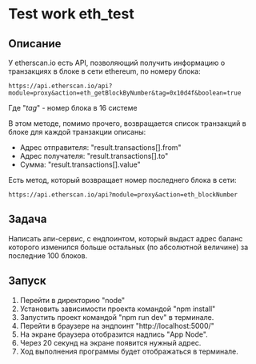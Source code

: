 # Test work eth_test

## Описание

У etherscan.io есть API, позволяющий получить информацию о транзакциях в блоке в сети ethereum, по номеру блока:

```
https://api.etherscan.io/api?module=proxy&action=eth_getBlockByNumber&tag=0x10d4f&boolean=true
```

Где "_tag_" - номер блока в 16 системе

В этом методе, помимо прочего, возвращается список транзакций в блоке для каждой транзакции описаны:

- Адрес отправителя: "result.transactions[].from"
- Адрес получателя: "result.transactions[].to"
- Сумма: "result.transactions[].value"

Есть метод, который возвращает номер последнего блока в сети:

```
https://api.etherscan.io/api?module=proxy&action=eth_blockNumber
```

## Задача

Написать апи-сервис, с ендпоинтом, который выдаст адрес баланс которого изменился больше остальных (по абсолютной величине) за последние 100 блоков.

## Запуск

1. Перейти в директорию "node"
1. Установить зависимости проекта командой "npm install"
2. Запустить проект командой "npm run dev" в терминале.
3. Перейти в браузере на эндпоинт "http://localhost:5000/"
4. На экране браузера отобразится надпись "App Node".
5. Через 20 секунд на экране появится нужный адрес.
6. Ход выполнения программы будет отображаться в терминале.